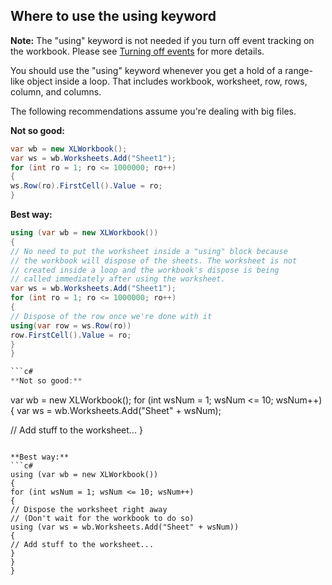 ## Where to use the using keyword

**Note:** The "using" keyword is not needed if you turn off event tracking on the workbook. Please see [Turning off events](Turning-off-events) for more details.  

You should use the "using" keyword whenever you get a hold of a range-like object inside a loop. That includes workbook, worksheet, row, rows, column, and columns.  

The following recommendations assume you're dealing with big files.  

**Not so good:**  
```c#
var wb = new XLWorkbook(); 
var ws = wb.Worksheets.Add("Sheet1");
for (int ro = 1; ro <= 1000000; ro++)
{
ws.Row(ro).FirstCell().Value = ro;
}
```

**Best way:**  
```c#
using (var wb = new XLWorkbook())
{
// No need to put the worksheet inside a "using" block because
// the workbook will dispose of the sheets. The worksheet is not
// created inside a loop and the workbook's dispose is being
// called immediately after using the worksheet.
var ws = wb.Worksheets.Add("Sheet1"); 
for (int ro = 1; ro <= 1000000; ro++)
{
// Dispose of the row once we're done with it
using(var row = ws.Row(ro))
row.FirstCell().Value = ro;
}
}

```c#
**Not so good:**  
```
var wb = new XLWorkbook();
for (int wsNum = 1; wsNum <= 10; wsNum++)
{
var ws = wb.Worksheets.Add("Sheet" + wsNum);

// Add stuff to the worksheet...
}
```

**Best way:**  
```c#
using (var wb = new XLWorkbook())
{
for (int wsNum = 1; wsNum <= 10; wsNum++)
{
// Dispose the worksheet right away
// (Don't wait for the workbook to do so)
using (var ws = wb.Worksheets.Add("Sheet" + wsNum))
{
// Add stuff to the worksheet...
}
}
}
```
